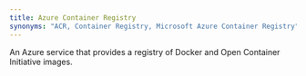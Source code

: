 ```yaml
---
title: Azure Container Registry
synonyms: "ACR, Container Registry, Microsoft Azure Container Registry"
---
```


An Azure service that provides a registry of Docker and Open Container Initiative images.
